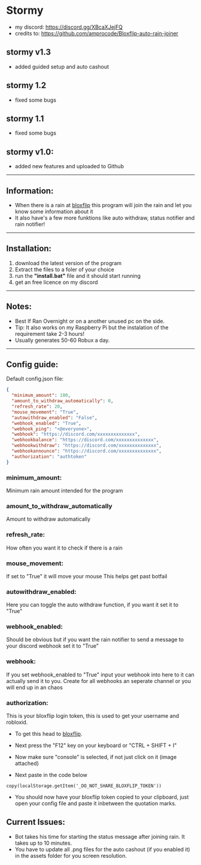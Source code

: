 # Stormy

- my discord: https://discord.gg/XBcaXJejFQ
- credits to: https://github.com/amprocode/Bloxflip-auto-rain-joiner  


## stormy v1.3
- added guided setup and auto cashout

## stormy 1.2
- fixed some bugs

## stormy 1.1
- fixed some bugs

## stormy v1.0:
- added new features and uploaded to Github


-----------------------------------------------------------------------------------------------------------------------------------------------------------------------

## Information:
- When there is a rain at [bloxflip](https://bloxflip.com) this program will join the rain and let you know some information about it
- It also have's a few more funktions like auto withdraw, status notifier and rain notifier!

-----------------------------------------------------------------------------------------------------------------------------------------------------------------------

## Installation:
1) download the latest version of the program
2) Extract the files to a foler of your choice
3) run the **"install.bat"** file and it should start running
4) get an free licence on my discord


-----------------------------------------------------------------------------------------------------------------------------------------------------------------------

## Notes:
- Best If Ran Overnight or on a another unused pc on the side.
- Tip: It also works on my Raspberry Pi but the instalation of the requirement take 2-3 hours!
- Usually generates 50-60 Robux a day.


-----------------------------------------------------------------------------------------------------------------------------------------------------------------------

## Config guide:

Default config.json file:
```json
{
  "minimum_amount": 100,
  "amount_to_withdraw_automatically": 0,
  "refresh_rate": 20,
  "mouse_movement": "True",
  "autowithdraw_enabled": "False",
  "webhook_enabled": "True",
  "webhook_ping": "<@everyone>",
  "webhook": "https://discord.com/xxxxxxxxxxxxxx",
  "webhookbalance": "https://discord.com/xxxxxxxxxxxxxx",
  "webhookwithdraw": "https://discord.com/xxxxxxxxxxxxxx",
  "webhookannounce": "https://discord.com/xxxxxxxxxxxxxx",
  "authorization": "authtoken"
}
```
### minimum_amount:
Minimum rain amount intended for the program


### amount_to_withdraw_automatically
Amount to withdraw automatically


### refresh_rate:
How often you want it to check if there is a rain


### mouse_movement:
If set to "True" it will move your mouse This helps get past botfail

### autowithdraw_enabled:
Here you can toggle the auto withdraw function, if you want it set it to "True"

### webhook_enabled:
Should be obvious but if you want the rain notifier to send a message to your discord webhook set it to "True"


### webhook:
If you set webhook_enabled to "True" input your webhook into here to it can actually send it to you. Create for all webhooks an seperate channel or you will end up in an chaos



### authorization:
This is your bloxflip login token, this is used to get your username and robloxid.

- To get this head to [bloxflip](https://bloxflip.com).
- Next press the "F12" key on your keyboard or "CTRL + SHIFT + I"
- Now make sure "console" is selected, if not just click on it (image attached)



- Next paste in the code below
```
copy(localStorage.getItem('_DO_NOT_SHARE_BLOXFLIP_TOKEN'))
```
- You should now have your bloxflip token copied to your clipboard, just open your config file and paste it inbetween the quotation marks.

## Current Issues:
- Bot takes his time for starting the status message after joining rain. It takes up to 10 minutes.
- You have to update all .png files for the auto cashout (if you enabled it) in the assets folder for you screen resolution. 
